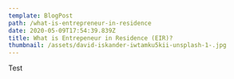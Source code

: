 ```yaml
---
template: BlogPost
path: /what-is-entrepreneur-in-residence
date: 2020-05-09T17:54:39.839Z
title: What is Entrepeneur in Residence (EIR)?
thumbnail: /assets/david-iskander-iwtamku5kii-unsplash-1-.jpg
---
```

Test